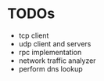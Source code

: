 # TODOs

* tcp client
* udp client and servers
* rpc implementation
* network traffic analyzer
* perform dns lookup